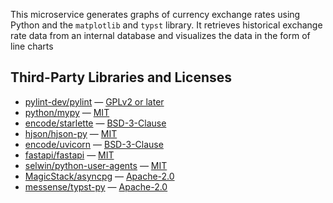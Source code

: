 This microservice generates graphs of currency exchange rates using Python and the `matplotlib` and `typst` library. 
It retrieves historical exchange rate data from an internal database and visualizes the data in the form of line charts


## Third-Party Libraries and Licenses

- [pylint-dev/pylint](https://github.com/pylint-dev/pylint) — [GPLv2 or later](https://github.com/pylint-dev/pylint/blob/main/LICENSE)
- [python/mypy](https://github.com/python/mypy/) — [MIT](https://github.com/python/mypy/blob/master/LICENSE)
- [encode/starlette](https://github.com/encode/starlette) — [BSD-3-Clause](https://github.com/encode/starlette/blob/master/LICENSE.md)
- [hjson/hjson-py](https://github.com/hjson/hjson-py) — [MIT](https://github.com/hjson/hjson-py/blob/master/LICENSE.txt)
- [encode/uvicorn](https://github.com/encode/uvicorn) — [BSD-3-Clause](https://github.com/encode/uvicorn/blob/master/LICENSE.md)
- [fastapi/fastapi](https://github.com/fastapi/fastapi) — [MIT](https://github.com/fastapi/fastapi/blob/master/LICENSE)
- [selwin/python-user-agents](https://github.com/selwin/python-user-agents) — [MIT](https://github.com/selwin/python-user-agents/blob/master/LICENSE.txt)
- [MagicStack/asyncpg](https://github.com/MagicStack/asyncpg) — [Apache-2.0](https://github.com/MagicStack/asyncpg/blob/master/LICENSE)
- [messense/typst-py](https://github.com/messense/typst-py/) — [Apache-2.0](https://github.com/messense/typst-py/blob/main/LICENSE)
